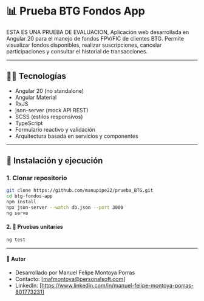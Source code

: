 # 📊 Prueba BTG Fondos App

ESTA ES UNA PRUEBA DE EVALUACION, Aplicación web desarrollada en Angular 20 para el manejo de fondos FPV/FIC de clientes BTG. Permite visualizar fondos disponibles, realizar suscripciones, cancelar participaciones y consultar el historial de transacciones.

---

## 🧑‍💻 Tecnologías

- Angular 20 (no standalone)
- Angular Material
- RxJS
- json-server (mock API REST)
- SCSS (estilos responsivos)
- TypeScript
- Formulario reactivo y validación
- Arquitectura basada en servicios y componentes

---

## 🚀 Instalación y ejecución

### 1. Clonar repositorio

```bash
git clone https://github.com/manupipe22/prueba_BTG.git
cd btg-fondos-app
npm install
npx json-server --watch db.json --port 3000
ng serve
```
#### 2. 🧪 Pruebas unitarias

```bash
ng test
```
---

#### 🧾 Autor
- Desarrollado por Manuel Felipe Montoya Porras
- Contacto: [mafmontoya@personalsoft.com]
- LinkedIn: [https://www.linkedin.com/in/manuel-felipe-montoya-porras-801773231]

